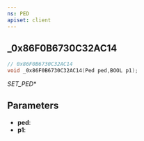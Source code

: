 ```yaml
---
ns: PED
apiset: client
---
```

## _0x86F0B6730C32AC14

```c
// 0x86F0B6730C32AC14
void _0x86F0B6730C32AC14(Ped ped,BOOL p1);
```

_SET_PED_*

## Parameters
* **ped**:
* **p1**:



